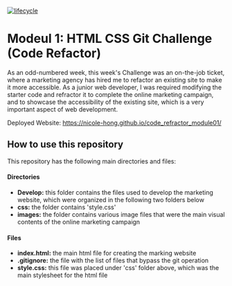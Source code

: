 [![lifecycle](https://img.shields.io/badge/lifecycle-experimental-orange.svg)](https://www.tidyverse.org/lifecycle/#experimental)
# Modeul 1: HTML CSS Git Challenge (Code Refactor)

As an odd-numbered week, this week's Challenge was an on-the-job ticket, where a marketing agency has hired me to refactor an existing site to make it more accessible. As a junior web developer, I was required modifying the starter code and refractor it to complete the online marketing campaign, and to showcase the accessibility of the existing site, which is a very important aspect of web development.

Deployed Website: https://nicole-hong.github.io/code_refractor_module01/ 

## How to use this repository

This repository has the following main directories and files:

#### __Directories__
* __Develop:__ this folder contains the files used to develop the marketing website, which were organized in the following two folders below
* __css:__ the folder contains 'style.css'
* __images:__ the folder contains various image files that were the main visual contents of the online marketing campaign

#### __Files__
* __index.html:__ the main html file for creating the marking website
* __.gitignore:__ the file with the list of files that bypass the git operation
* __style.css:__ this file was placed under 'css' folder above, which was the main stylesheet for the html file

